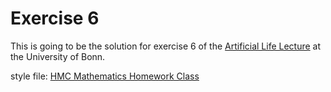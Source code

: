 Exercise 6
==========

This is going to be the solution for exercise 6 of the
[Artificial Life Lecture][artificial_life] at the University of Bonn.

style file: [HMC Mathematics Homework Class]

[artificial_life]: http://www.ais.uni-bonn.de/SS15/4201_L_AL.html
[HMC Mathematics Homework Class]: https://www.math.hmc.edu/computing/support/tex/classes/hmcpset/
